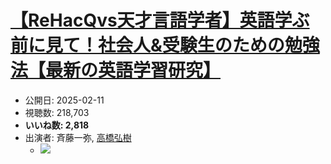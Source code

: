 # [【ReHacQvs天才言語学者】英語学ぶ前に見て！社会人&受験生のための勉強法【最新の英語学習研究】](https://www.youtube.com/watch?v=-E4FCUxnn9M)
-   公開日: 2025-02-11
-   視聴数: 218,703
-   **いいね数: 2,818**
-   出演者: 斉藤一弥, [高橋弘樹](/rehacq_fan/people/高橋弘樹 "wikilink")
    - [![](https://img.youtube.com/vi/-E4FCUxnn9M/hqdefault.jpg)](https://www.youtube.com/watch?v=-E4FCUxnn9M)
